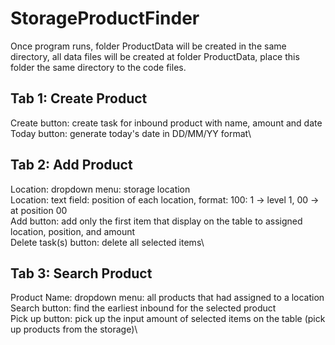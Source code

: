 # StorageProductFinder

Once program runs, folder ProductData will be created in the same directory, all data files will be created at folder ProductData, place this folder the same directory to the code files.

## Tab 1: Create Product
Create button: create task for inbound product with name, amount and date\
Today button: generate today's date in DD/MM/YY format\

## Tab 2: Add Product
Location: dropdown menu: storage location\
Location: text field: position of each location, format: 100: 1 -> level 1, 00 -> at position 00\
Add button: add only the first item that display on the table to assigned location, position, and amount\
Delete task(s) button: delete all selected items\

## Tab 3: Search Product
Product Name: dropdown menu: all products that had assigned to a location\
Search button: find the earliest inbound for the selected product\
Pick up button: pick up the input amount of selected items on the table (pick up products from the storage)\
